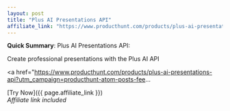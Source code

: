 ```yaml
---
layout: post
title: "Plus AI Presentations API"
affiliate_link: "https://www.producthunt.com/products/plus-ai-presentations-api?ref=autoverse&utm_source=autoverse"
---
```


**Quick Summary**: Plus AI Presentations API: <p>
            Create professional presentations with the Plus AI API
          </p>
          <p>
            <a href="https://www.producthunt.com/products/plus-ai-presentations-api?utm_campaign=producthunt-atom-posts-fee...

[Try Now]({{ page.affiliate_link }})  
*Affiliate link included*
